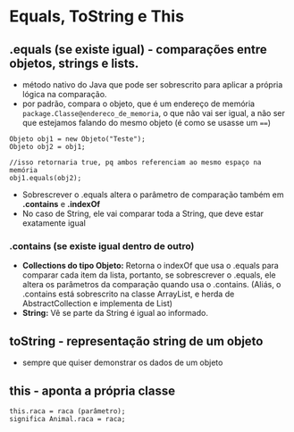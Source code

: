 # Equals, ToString e This

## .equals (se existe igual) - comparações entre objetos, strings e lists.

- método nativo do Java que pode ser sobrescrito para aplicar a própria lógica na comparação.
- por padrão, compara o objeto, que é um endereço de memória `package.Classe@endereco_de_memoria`, o que não vai ser igual, a não ser que estejamos falando do mesmo objeto (é como se usasse um `==`)
```
Objeto obj1 = new Objeto("Teste");
Objeto obj2 = obj1;

//isso retornaria true, pq ambos referenciam ao mesmo espaço na memória
obj1.equals(obj2);
```
- Sobrescrever o .equals altera o parâmetro de comparação também em **.contains** e **.indexOf**
- No caso de String, ele vai comparar toda a String, que deve estar exatamente igual

### .contains (se existe igual dentro de outro)
- **Collections do tipo Objeto:** Retorna o indexOf que usa o .equals para comparar cada item da lista, portanto, se sobrescrever o .equals, ele altera os parâmetros da comparação quando usa o .contains. (Aliás, o .contains está sobrescrito na classe ArrayList, e herda de AbstractCollection e implementa de List)
- **String:** Vê se parte da String é igual ao informado.


## toString - representação string de um objeto

- sempre que quiser demonstrar os dados de um objeto

## this - aponta a própria classe

```
this.raca = raca (parâmetro);
significa Animal.raca = raca;
```
